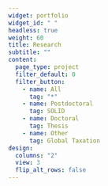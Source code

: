 ```yaml
---
widget: portfolio
widget_id: " "
headless: true
weight: 60
title: Research
subtitle: ""
content:
  page_type: project
  filter_default: 0
  filter_button:
    - name: All
      tag: "*"
    - name: Postdoctoral
      tag: SOLID
    - name: Doctoral
      tag: Thesis
    - name: Other
      tag: Global Taxation
design:
  columns: "2"
  view: 3
  flip_alt_rows: false
---
```

